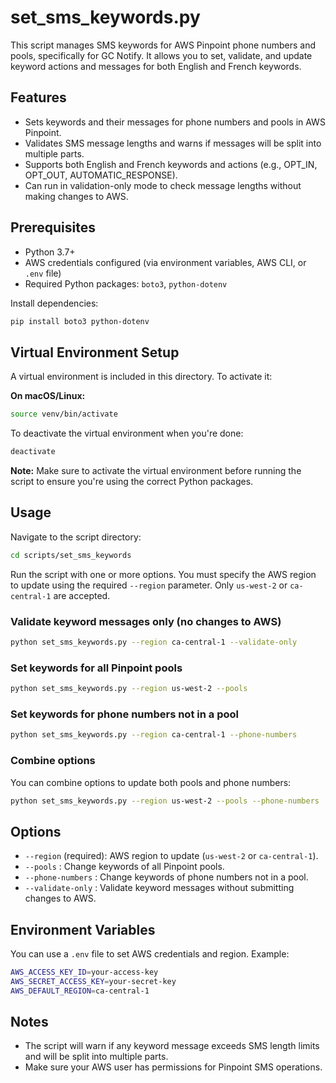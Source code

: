 # set_sms_keywords.py

This script manages SMS keywords for AWS Pinpoint phone numbers and pools, specifically for GC Notify. It allows you to set, validate, and update keyword actions and messages for both English and French keywords.

## Features

- Sets keywords and their messages for phone numbers and pools in AWS Pinpoint.
- Validates SMS message lengths and warns if messages will be split into multiple parts.
- Supports both English and French keywords and actions (e.g., OPT_IN, OPT_OUT, AUTOMATIC_RESPONSE).
- Can run in validation-only mode to check message lengths without making changes to AWS.

## Prerequisites

- Python 3.7+
- AWS credentials configured (via environment variables, AWS CLI, or `.env` file)
- Required Python packages: `boto3`, `python-dotenv`

Install dependencies:

```bash
pip install boto3 python-dotenv
```

## Virtual Environment Setup

A virtual environment is included in this directory. To activate it:

**On macOS/Linux:**

```bash
source venv/bin/activate
```

To deactivate the virtual environment when you're done:

```bash
deactivate
```

**Note:** Make sure to activate the virtual environment before running the script to ensure you're using the correct Python packages.

## Usage

Navigate to the script directory:

```bash
cd scripts/set_sms_keywords
```

Run the script with one or more options. You must specify the AWS region to update using the required `--region` parameter. Only `us-west-2` or `ca-central-1` are accepted.


### Validate keyword messages only (no changes to AWS)

```bash
python set_sms_keywords.py --region ca-central-1 --validate-only
```

### Set keywords for all Pinpoint pools

```bash
python set_sms_keywords.py --region us-west-2 --pools
```

### Set keywords for phone numbers not in a pool

```bash
python set_sms_keywords.py --region ca-central-1 --phone-numbers
```

### Combine options

You can combine options to update both pools and phone numbers:

```bash
python set_sms_keywords.py --region us-west-2 --pools --phone-numbers
```

## Options

- `--region` (required): AWS region to update (`us-west-2` or `ca-central-1`).
- `--pools` : Change keywords of all Pinpoint pools.
- `--phone-numbers` : Change keywords of phone numbers not in a pool.
- `--validate-only` : Validate keyword messages without submitting changes to AWS.

## Environment Variables

You can use a `.env` file to set AWS credentials and region. Example:

```sh
AWS_ACCESS_KEY_ID=your-access-key
AWS_SECRET_ACCESS_KEY=your-secret-key
AWS_DEFAULT_REGION=ca-central-1
```

## Notes

- The script will warn if any keyword message exceeds SMS length limits and will be split into multiple parts.
- Make sure your AWS user has permissions for Pinpoint SMS operations.
